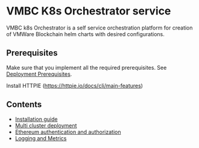 # VMBC K8s Orchestrator service

VMBC k8s Orchestrator is a self service orchestration platform for creation of VMWare Blockchain helm charts with desired configurations.

## Prerequisites

Make sure that you implement all the required prerequisites. See [Deployment Prerequisites](./../README.md).

Install HTTPIE (https://httpie.io/docs/cli/main-features)

## Contents
- [Installation guide](./vmbc-k8s-orchestrator-tool/helm-chart)
- [Multi cluster deployment](./vmbc-k8s-orchestrator-tool/multicluster-deployment)
- [Ethereum authentication and authorization](./vmbc-k8s-orchestrator-tool/ethereum-authentication-and-authorization)
- [Logging and Metrics](./vmbc-k8s-orchestrator-tool/deployment-with-logs-and-metrics)
